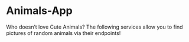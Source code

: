 # Animals-App
Who doesn’t love Cute Animals? The following services allow you to find pictures of random animals via their endpoints!
